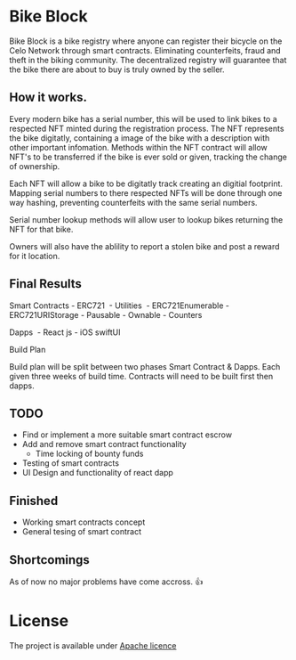 # Bike Block 

Bike Block is a bike registry where anyone can register their bicycle on the Celo Network through smart contracts. Eliminating counterfeits, fraud and theft in the biking community. The decentralized registry will guarantee that the bike there are about to buy is truly owned by the seller.



## How it works.

Every modern bike has a serial number, this will be used to link bikes to a respected NFT minted during the registration process. The NFT represents the bike digitatly, containing a image of the bike with a description with other important infomation. Methods within the NFT contract will allow NFT&#x27;s to be transferred if the bike is ever sold or given, tracking the change of ownership.

Each NFT will allow a bike to be digitatly track creating an digitial footprint. Mapping serial numbers to there respected NFTs will be done through one way hashing, preventing counterfeits with the same serial numbers. 

Serial number lookup methods will allow user to lookup bikes returning the NFT for that bike. 

Owners will also have the ablility to report a stolen bike and post a reward for it location.

## Final Results

Smart Contracts
    - ERC721 
    - Utilities 
        - ERC721Enumerable
        - ERC721URIStorage
        - Pausable
        - Ownable
        - Counters

Dapps 
    - React js
    - iOS swiftUI

Build Plan

Build plan will be split between two phases Smart Contract &amp; Dapps. Each given three weeks of build time. Contracts will need to be built first then dapps.

## TODO

- Find or implement a more suitable smart contract escrow
- Add and remove smart contract functionality
    - Time locking of bounty funds
- Testing of smart contracts
- UI Design and functionality of react dapp 

## Finished 

- Working smart contracts concept 
- General tesing of smart contract 


## Shortcomings

As of now no major problems have come accross. 👍

# License

The project is available under [Apache licence]("/LICENSE")